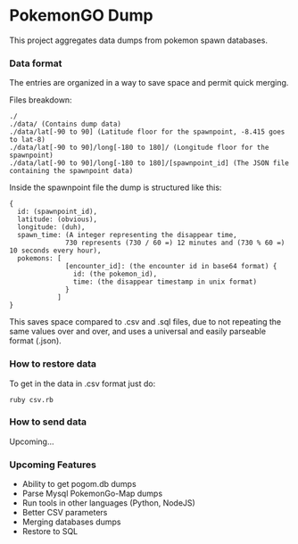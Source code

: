 # PokemonGO Dump

This project aggregates data dumps from pokemon spawn databases.

### Data format

The entries are organized in a way to save space and permit quick merging.

Files breakdown:

```
./
./data/ (Contains dump data)
./data/lat[-90 to 90] (Latitude floor for the spawnpoint, -8.415 goes to lat-8)
./data/lat[-90 to 90]/long[-180 to 180]/ (Longitude floor for the spawnpoint)
./data/lat[-90 to 90]/long[-180 to 180]/[spawnpoint_id] (The JSON file containing the spawnpoint data)
```

Inside the spawnpoint file the dump is structured like this:

```
{
  id: (spawnpoint_id),
  latitude: (obvious),
  longitude: (duh),
  spawn_time: (A integer representing the disappear time,
              730 represents (730 / 60 =) 12 minutes and (730 % 60 =) 10 seconds every hour),
  pokemons: [
              [encounter_id]: (the encounter id in base64 format) {
                id: (the pokemon_id),
                time: (the disappear timestamp in unix format)
              }
            ]
}
```
This saves space compared to .csv and .sql files, due to not repeating the same values over and over, and uses a universal and easily parseable format (.json).

### How to restore data

To get in the data in .csv format just do:
```
ruby csv.rb
```

### How to send data

Upcoming...

### Upcoming Features

* Ability to get pogom.db dumps
* Parse Mysql PokemonGo-Map dumps
* Run tools in other languages (Python, NodeJS)
* Better CSV parameters
* Merging databases dumps
* Restore to SQL
